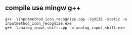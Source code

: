 ## compile use mingw g++

```
g++ .\inputmethod_icon_recognize.cpp -lgdi32 -static -o inputmethod_icon_recognize.exe
g++ .\analog_input_shift.cpp -o analog_input_shift.exe
```
